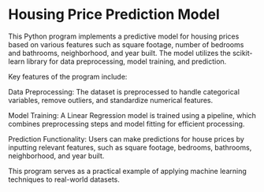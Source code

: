 # Housing Price Prediction Model


This Python program implements a predictive model for housing prices based on various features such as square footage, number of bedrooms and bathrooms, neighborhood, and year built. The model utilizes the scikit-learn library for data preprocessing, model training, and prediction. 

Key features of the program include:

Data Preprocessing: The dataset is preprocessed to handle categorical variables, remove outliers, and standardize numerical features.

Model Training: A Linear Regression model is trained using a pipeline, which combines preprocessing steps and model fitting for efficient processing.

Prediction Functionality: Users can make predictions for house prices by inputting relevant features, such as square footage, bedrooms, bathrooms, neighborhood, and year built.

This program serves as a practical example of applying machine learning techniques to real-world datasets.
